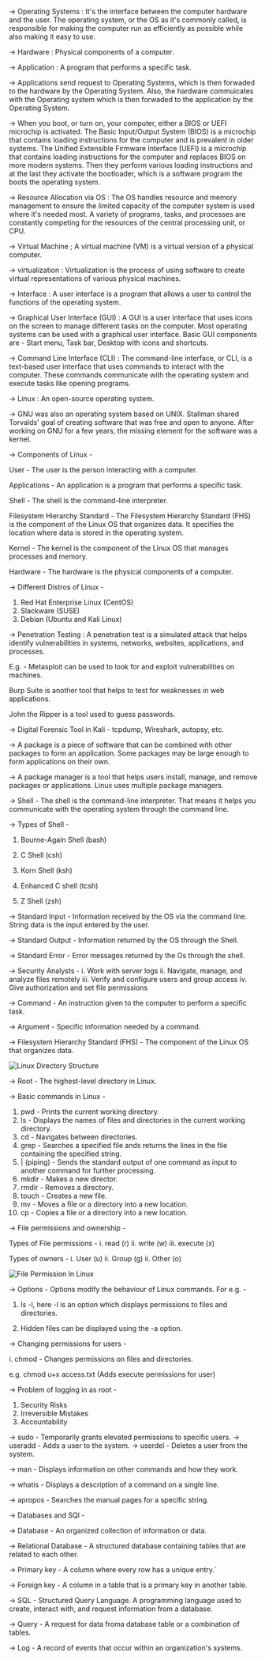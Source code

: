 -> Operating Systems : It's the interface between the computer hardware and the user. The operating system, or the OS as it's commonly called, is responsible for making the computer run as efficiently as possible while also making it easy to use.

-> Hardware : Physical components of a computer.

-> Application : A program that performs a specific task.

-> Applications send request to Operating Systems, which is then forwaded to the hardware by the Operating System. Also, the hardware commuicates with the Operating system which is then forwaded to the application by the Operating System.

-> When you boot, or turn on, your computer, either a BIOS or UEFI microchip is activated. The Basic Input/Output System (BIOS) is a microchip that contains loading instructions for the computer and is prevalent in older systems. The Unified Extensible Firmware Interface (UEFI) is a microchip that contains loading instructions for the computer and replaces BIOS on more modern systems. Then they perform various loading instructions and at the last they activate the bootloader, which is a software program the boots the operating system.

-> Resource Allocation via OS : The OS handles resource and memory management to ensure the limited capacity of the computer system is used where it's needed most. A variety of programs, tasks, and processes are constantly competing for the resources of the central processing unit, or CPU.

-> Virtual Machine ; A virtual machine (VM) is a virtual version of a physical computer.

-> virtualization : Virtualization is the process of using software to create virtual representations of various physical machines.

-> Interface : A user interface is a program that allows a user to control the functions of the operating system.

-> Graphical User Interface (GUI) : A GUI is a user interface that uses icons on the screen to manage different tasks on the computer. Most operating systems can be used with a graphical user interface. Basic GUI components are - Start menu, Task bar, Desktop with icons and shortcuts.

-> Command Line Interface (CLI) : The command-line interface, or CLI, is a text-based user interface that uses commands to interact with the computer. These commands communicate with the operating system and execute tasks like opening programs.

-> Linux : An open-source operating system.

-> GNU was also an operating system based on UNIX. Stallman shared Torvalds' goal of creating software that was free and open to anyone. After working on GNU for a few years, the missing element for the software was a kernel.

-> Components of Linux -

User - The user is the person interacting with a computer.

Applications - An application is a program that performs a specific task.

Shell - The shell is the command-line interpreter.

Filesystem Hierarchy Standard - The Filesystem Hierarchy Standard (FHS) is the component of the Linux OS that organizes data. It specifies the location where data is stored in the operating system.

Kernel - The kernel is the component of the Linux OS that manages processes and memory.

Hardware - The hardware is the physical components of a computer.

-> Different Distros of Linux - 

1. Red Hat Enterprise Linux (CentOS)
2. Slackware (SUSE)
3. Debian (Ubuntu and Kali Linux)

-> Penetration Testing :  A penetration test is a simulated attack that helps identify vulnerabilities in systems, networks, websites, applications, and processes.

E.g. -  Metasploit can be used to look for and exploit vulnerabilities on machines.

Burp Suite is another tool that helps to test for weaknesses in web applications.

John the Ripper is a tool used to guess passwords.

-> Digital Forensic Tool in Kali - tcpdump, Wireshark, autopsy, etc.

-> A package is a piece of software that can be combined with other packages to form an application. Some packages may be large enough to form applications on their own.

-> A package manager is a tool that helps users install, manage, and remove packages or applications. Linux uses multiple package managers.

-> Shell - The shell is the command-line interpreter. That means it helps you communicate with the operating system through the command line.

-> Types of Shell - 

1. Bourne-Again Shell (bash)

2. C Shell (csh)

3. Korn Shell (ksh)

4. Enhanced C shell (tcsh)

5. Z Shell (zsh)

-> Standard Input - Information received by the OS via the command line. String data is the input entered by the user.

-> Standard Output - Information returned by the OS through the Shell.

-> Standard Error - Error messages returned by the Os  through the shell.

-> Security Analysts - 
i. Work with server logs
ii. Navigate, manage, and analyze files remotely
iii. Verify and configure users and group access
iv. Give authorization and set file permissions

-> Command - An instruction given to the computer to perform a specific task.

-> Argument - Specific information needed by a command.

-> Filesystem Hierarchy Standard (FHS) - The component of the Linux OS that organizes data.

![Linux Directory Structure](Resources/Linux-tree.jpg)

-> Root - The highest-level directory in Linux.

-> Basic commands in Linux - 

1. pwd - Prints the current working directory.
2. ls - Displays the names of files and directories in the current working directory.
3. cd - Navigates between directories.
4. grep - Searches a specified file ands returns the lines in the file containing the specified string.
5. | (piping) - Sends the standard output of one command as input to another command for further processing.
6. mkdir - Makes a new director.
7. rmdir - Removes a directory.
8. touch - Creates a new file.
9. mv - Moves a file or a directory into a new location.
10. cp - Copies a file or a directory into a new location.

-> File permissions and ownership - 

Types of File permissions - 
i. read (r)
ii. write (w) 
iii. execute (x)

Types of owners - 
i. User (u)
ii. Group (g)
ii. Other (o)

![File Permission In Linux](Resources/File-Permissions-Linux.png)


-> Options - Options modify the behaviour of Linux commands.
For e.g. - 

1. ls -l, here -l is an option which displays permissions to files and directories.

2. Hidden files can be displayed using the -a option.

-> Changing permissions for users - 

i. chmod - Changes permissions on files and directories.

e.g. chmod u+x access.txt (Adds execute permissions for user)

-> Problem of logging in as root - 

1. Security Risks
2. Irreversible Mistakes
3. Accountability

-> sudo - Temporarily grants elevated permissions to specific users.
-> useradd - Adds a user to the system.
-> userdel - Deletes a user from the system.

-> man - Displays information on other commands and how they work.

-> whatis - Displays a description of a command on a single line.

-> apropos - Searches the manual pages for a specific string.


-> Databases and SQl - 

-> Database - An organized collection of information or data.

-> Relational Database - A structured database containing tables that are related to each other.

-> Primary key - A column where every row has a unique entry.`

-> Foreign key - A column in a table that is a primary key in another table.

-> SQL - Structured Query Language. A programming language used to create, interact with, and request information from a database.

-> Query - A request for data froma  database table or a combination of tables.

-> Log - A record of events that occur within an organization's systems.